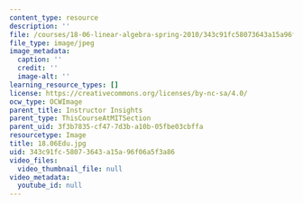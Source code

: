 ```yaml
---
content_type: resource
description: ''
file: /courses/18-06-linear-algebra-spring-2010/343c91fc58073643a15a96f06a5f3a86_18.06Edu.jpg
file_type: image/jpeg
image_metadata:
  caption: ''
  credit: ''
  image-alt: ''
learning_resource_types: []
license: https://creativecommons.org/licenses/by-nc-sa/4.0/
ocw_type: OCWImage
parent_title: Instructor Insights
parent_type: ThisCourseAtMITSection
parent_uid: 3f3b7835-cf47-7d3b-a10b-05fbe03cbffa
resourcetype: Image
title: 18.06Edu.jpg
uid: 343c91fc-5807-3643-a15a-96f06a5f3a86
video_files:
  video_thumbnail_file: null
video_metadata:
  youtube_id: null
---
```

